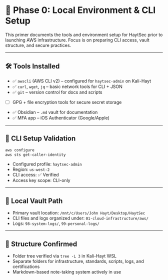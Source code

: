 # 🧪 Phase 0: Local Environment & CLI Setup

This primer documents the tools and environment setup for HaytSec prior to launching AWS infrastructure. Focus is on preparing CLI access, vault structure, and secure practices.

---

## 🛠️ Tools Installed
- ✅ `awscli` (AWS CLI v2) – configured for `haytsec-admin` on Kali-Hayt  
- ✅ `curl`, `wget`, `jq` – basic network tools for CLI + JSON  
- ✅ `git` – version control for docs and scripts  
- [ ] GPG + file encryption tools for secure secret storage  
- ✅ Obsidian – `.md` vault for documentation  
- ✅ MFA app – iOS Authenticator (Google/Apple)  

---

## 🧪 CLI Setup Validation

```bash
aws configure
aws sts get-caller-identity
```

- Configured profile: `haytsec-admin`  
- Region: `us-west-2`  
- CLI access: ✅ Verified  
- Access key scope: CLI-only  

---

## 🔐 Local Vault Path

- Primary vault location: `/mnt/c/Users/John Hayt/Desktop/HaytSec`  
- CLI files and logs organized under: `01-cloud-infrastructure/aws/`  
- Logs: `98-system-logs/`, `99-personal-logs/`  

---

## 📁 Structure Confirmed

- Folder tree verified via `tree -L 3` in Kali-Hayt WSL  
- Separate folders for infrastructure, standards, scripts, logs, and certifications  
- Markdown-based note-taking system actively in use  
